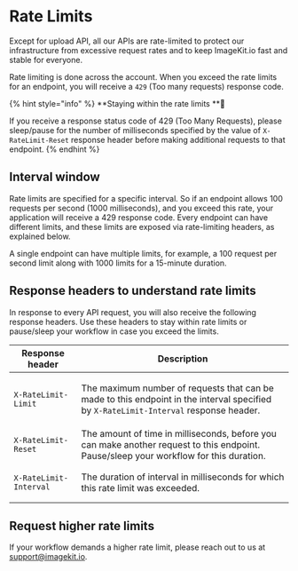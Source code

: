 # Rate Limits

Except for upload API, all our APIs are rate-limited to protect our infrastructure from excessive request rates and to keep ImageKit.io fast and stable for everyone.

Rate limiting is done across the account. When you exceed the rate limits for an endpoint, you will receive a `429` (Too many requests) response code.

{% hint style="info" %}
**Staying within the rate limits **:raised_hands:

If you receive a response status code of 429 (Too Many Requests), please sleep/pause for the number of milliseconds specified by the value of `X-RateLimit-Reset` response header before making additional requests to that endpoint.
{% endhint %}

## Interval window

Rate limits are specified for a specific interval. So if an endpoint allows 100 requests per second (1000 milliseconds), and you exceed this rate, your application will receive a 429 response code. Every endpoint can have different limits, and these limits are exposed via rate-limiting headers, as explained below.

A single endpoint can have multiple limits, for example, a 100 request per second limit along with 1000 limits for a 15-minute duration.

## Response headers to understand rate limits

In response to every API request, you will also receive the following response headers. Use these headers to stay within rate limits or pause/sleep your workflow in case you exceed the limits.

| Response header                              | Description                                                                                                                                                     |
| -------------------------------------------- | --------------------------------------------------------------------------------------------------------------------------------------------------------------- |
| <p><code>X-RateLimit-Limit</code><br></p>    | <p>The maximum number of requests that can be made to this endpoint in the interval specified <br>by <code>X-RateLimit-Interval</code> response header.<br></p> |
| `X-RateLimit-Reset`                          | The amount of time in milliseconds, before you can make another request to this endpoint. Pause/sleep your workflow for this duration.                          |
| <p><code>X-RateLimit-Interval</code><br></p> | The duration of interval in milliseconds for which this rate limit was exceeded.                                                                                |

## Request higher rate limits

If your workflow demands a higher rate limit, please reach out to us at [support@imagekit.io](mailto:support@imagekit.io).

